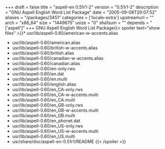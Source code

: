 +++
draft = false
title = "aspell-en 0.51r1-2"
version = "0.51r1-2"
description = "GNU Aspell English Word List Package"
date = "2005-09-08T20:07:52"
aliases = "/packages/3451"
categories = ['locale-extra']
upstreamurl = ""
arch = "x86_64"
size = "1449675"
usize = "0"
sha1sum = ""
depends = "['aspell']"
+++
GNU Aspell English Word List Package{{< spoiler text="show files" >}}* usr/lib/aspell-0.60/american-w-accents.alias
* usr/lib/aspell-0.60/american.alias
* usr/lib/aspell-0.60/british-w-accents.alias
* usr/lib/aspell-0.60/british.alias
* usr/lib/aspell-0.60/canadian-w-accents.alias
* usr/lib/aspell-0.60/canadian.alias
* usr/lib/aspell-0.60/en-only.rws
* usr/lib/aspell-0.60/en.dat
* usr/lib/aspell-0.60/en.multi
* usr/lib/aspell-0.60/english.alias
* usr/lib/aspell-0.60/en_CA-only.rws
* usr/lib/aspell-0.60/en_CA-w-accents.multi
* usr/lib/aspell-0.60/en_CA.multi
* usr/lib/aspell-0.60/en_GB-only.rws
* usr/lib/aspell-0.60/en_GB-w-accents.multi
* usr/lib/aspell-0.60/en_GB.multi
* usr/lib/aspell-0.60/en_phonet.dat
* usr/lib/aspell-0.60/en_US-only.rws
* usr/lib/aspell-0.60/en_US-w-accents.multi
* usr/lib/aspell-0.60/en_US.multi
* usr/share/doc/aspell-en-0.51r1/README
{{< /spoiler >}}